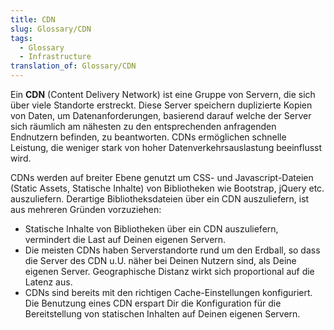 ```yaml
---
title: CDN
slug: Glossary/CDN
tags:
  - Glossary
  - Infrastructure
translation_of: Glossary/CDN
---
```

Ein **CDN** (Content Delivery Network) ist eine Gruppe von Servern, die sich über viele Standorte erstreckt. Diese Server speichern duplizierte Kopien von Daten, um Datenanforderungen, basierend darauf welche der Server sich räumlich am nähesten zu den entsprechenden anfragenden Endnutzern befinden, zu beantworten. CDNs ermöglichen schnelle Leistung, die weniger stark von hoher Datenverkehrsauslastung beeinflusst wird.

CDNs werden auf breiter Ebene genutzt um CSS- und Javascript-Dateien (Static Assets, Statische Inhalte) von Bibliotheken wie Bootstrap, jQuery etc. auszuliefern. Derartige Bibliotheksdateien über ein CDN auszuliefern, ist aus mehreren Gründen vorzuziehen:

- Statische Inhalte von Bibliotheken über ein CDN auszuliefern, vermindert die Last auf Deinen eigenen Servern.
- Die meisten CDNs haben Serverstandorte rund um den Erdball, so dass die Server des CDN u.U. näher bei Deinen Nutzern sind, als Deine eigenen Server. Geographische Distanz wirkt sich proportional auf die Latenz aus.
- CDNs sind bereits mit den richtigen Cache-Einstellungen konfiguriert. Die Benutzung eines CDN erspart Dir die Konfiguration für die Bereitstellung von statischen Inhalten auf Deinen eigenen Servern.

